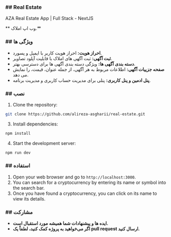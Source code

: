 
### ## Real Estate

AZA Real Estate App | Full Stack - NextJS

** وب اپ املاک.**

### ## ویژگی ها

* **احراز هویت:** احراز هویت کاربر با ایمیل و پسورد.
* **ثبت آگهی:** ثبت آگهی های املاک با قابلیت آپلود تصاویر.
* **دسته بندی آگهی ها:** ویژگی دسته بندی آگهی ها برای دسترسی بهتر.
* **صفحه جزییات آگهی:** اطلاعات مربوط به هر آگهی، از جمله عنوان، قیمت، را نمایش می دهد.
* **پنل ادمین و پنل کاربری:** پنلی برای مدیریت حساب کاربری و مدیریت برنامه.


### ## نصب

1. Clone the repository:

```bash
git clone https://github.com/alireza-asgharii/real-estate.git
```

3. Install dependencies:

```bash
npm install
```

4. Start the development server:

```bash
npm run dev
```

### ## استفاده

1. Open your web browser and go to `http://localhost:3000`.
2. You can search for a cryptocurrency by entering its name or symbol into the search bar.
3. Once you have found a cryptocurrency, you can click on its name to view its details.



### ## مشارکت

* **ایده ها و پیشنهادات شما همیشه مورد استقبال است.**
* **اگر می‌خواهید به پروژه کمک کنید، لطفاً یک pull request ارسال کنید.**
